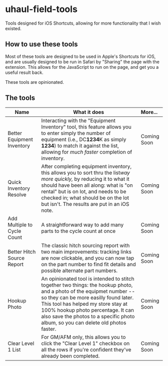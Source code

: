 # uhaul-field-tools

Tools designed for iOS Shortcuts, allowing for more functionality that I wish existed.

## How to use these tools

Most of these tools are designed to be used in Apple's Shortcuts for iOS, and are usually designed to be run in Safari by "Sharing" the page with the extension. This allows for the JavaScript to run on the page, and get you a useful result back.

These tools are opinionated.

## The tools

| Name | What it does | More... |
| ---- | ------------ | :------ |
| Better Equipment Inventory | Interacting with the "Equipment Inventory" tool, this feature allows you to enter simply the number of equipment (i.e., DC<strong>1234</strong>K as simply <strong>1234</strong>) to match it against the list, allowing for *much faster* completion of inventory. | Coming Soon |
| Quick Inventory Resolve | After completing equipment inventory, this allows you to sort thru the list<em>way more quickly,</em> by reducing it to what it should have been all along: what is "on rental" but is on lot, and needs to be checked in; what should be on the lot but isn't. The results are put in an iOS note. | Coming Soon |
| Add Multiple to Cycle Count | A straightforward way to add many parts to the cycle count at once | Coming Soon |
| Better Hitch Source Report | The classic hitch sourcing report with two main improvements: tracking links are now clickable, and you can now tap on the part number to find fit details and possible alternate part numbers. | Coming Soon |
| Hookup Photo | An opinionated tool is intended to stitch together two things: the hookup photo, and a photo of the equipmet number -- so they can be more easilly found later. This tool has helped my store stay at 100% hookup photo percentage. It can also save the photos to a specific photo album, so you can delete old photos faster.  | Coming Soon |
| Clear Level 1 List | For GM/AFM only, this allows you to click the "Clear Level 1" checkbox on all the rows if you're confident they've already been completed.  | Coming Soon |
